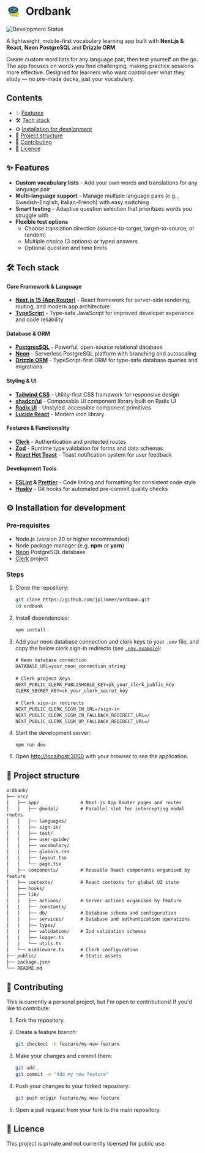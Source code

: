 # <img src="public/icon.png" alt="Logo" width="36" style="border-radius: 50%; vertical-align: top; margin-right: 8px"> Ordbank

![Development Status](https://img.shields.io/badge/Status-Development-yellow)

A lightweight, mobile-first vocabulary learning app built with **Next.js & React**, **Neon PostgreSQL** and **Drizzle ORM**.

Create custom word lists for any language pair, then test yourself on the go. The app focuses on words you find challenging, making practice sessions more effective. Designed for learners who want control over what they study — no pre-made decks, just your vocabulary.

## Contents

- ✨ [Features](#-features)
- 🛠 [Tech stack](#-tech-stack)
- ⚙️ [Installation for development](#️-installation-for-development)
- 📂 [Project structure](#-project-structure)
- 🧩 [Contributing](#-contributing)
- 📜 [Licence](#-licence)

## ✨ Features

- **Custom vocabulary lists** - Add your own words and translations for any language pair
- **Multi-language support** - Manage multiple language pairs (e.g., Swedish-English, Italian-French) with easy switching
- **Smart testing** - Adaptive question selection that prioritizes words you struggle with
- **Flexible test options**
  - Choose translation direction (source-to-target, target-to-source, or random)
  - Multiple choice (3 options) or typed answers
  - Optional question and time limits

## 🛠 Tech stack

#### Core Framework & Language

- **[Next.js 15 (App Router)](https://nextjs.org/docs)** - React framework for server-side rendering, routing, and modern app architecture
- **[TypeScript](https://www.typescriptlang.org/)** - Type-safe JavaScript for improved developer experience and code reliability

#### Database & ORM

- **[PostgresSQL](https://www.postgresql.org/)** - Powerful, open-source relational database
- **[Neon](https://neon.com/)** - Serverless PostgreSQL platform with branching and autoscaling
- **[Drizzle ORM](https://orm.drizzle.team/)** - TypeScript-first ORM for type-safe database queries and migrations

#### Styling & UI

- **[Tailwind CSS](https://tailwindcss.com/docs/styling-with-utility-classes)** - Utility-first CSS framework for responsive design
- **[shadcn/ui](https://ui.shadcn.com/docs)** - Composable UI component library built on Radix UI
- **[Radix UI](https://www.radix-ui.com/primitives/docs/overview/introduction)** - Unstyled, accessible component primitives
- **[Lucide React](https://lucide.dev/icons/)** - Modern icon library

#### Features & Functionality

- **[Clerk](https://clerk.com/)** - Authentication and protected routes
- **[Zod](https://zod.dev/)** - Runtime type validation for forms and data schemas
- **[React Hot Toast](https://react-hot-toast.com/)** - Toast notification system for user feedback

#### Development Tools

- **[ESLint](https://eslint.org/) & [Prettier](https://prettier.io/)** - Code linting and formatting for consistent code style
- **[Husky](https://typicode.github.io/husky/)** - Git hooks for automated pre-commit quality checks

## ⚙️ Installation for development

### Pre-requisites

- Node.js (version 20 or higher recommended)
- Node package manager (e.g. **npm** or **yarn**)
- [Neon](https://console.neon.tech/app/) PostgreSQL database
- [Clerk](https://dashboard.clerk.com/apps) project

### Steps

1. Clone the repository:

   ```bash
   git clone https://github.com/jplimmer/ordbank.git
   cd ordbank
   ```

2. Install dependencies:

   ```bash
   npm install
   ```

3. Add your neon database connection and clerk keys to your `.env` file, and copy the below clerk sign-in redirects (see [`.env.example`](.env.example)):

   ```properties
   # Neon database connection
   DATABASE_URL=your_neon_connection_string

   # Clerk project keys
   NEXT_PUBLIC_CLERK_PUBLISHABLE_KEY=pk_your_clerk_public_key
   CLERK_SECRET_KEY=sk_your_clerk_secret_key

   # Clerk sign-in redirects
   NEXT_PUBLIC_CLERK_SIGN_IN_URL=/sign-in
   NEXT_PUBLIC_CLERK_SIGN_IN_FALLBACK_REDIRECT_URL=/
   NEXT_PUBLIC_CLERK_SIGN_UP_FALLBACK_REDIRECT_URL=/
   ```

4. Start the development server:

   ```bash
   npm run dev
   ```

5. Open [http://localhost:3000](http://localhost:3000) with your browser to see the application.

## 📂 Project structure

```
ordbank/
├── src/
│   ├── app/               # Next.js App Router pages and routes
│   │   ├── @modal/        # Parallel slot for intercepting modal routes
│   │   ├── languages/
│   │   ├── sign-in/
│   │   ├── test/
│   │   ├── user-guide/
│   │   ├── vocabulary/
│   │   ├── globals.css
│   │   ├── layout.tsx
│   │   └── page.tsx
│   ├── components/        # Reusable React components organised by feature
│   ├── contexts/          # React contexts for global UI state
│   ├── hooks/
│   ├── lib/
│   |   ├── actions/       # Server actions organised by feature
│   |   ├── constants/
│   |   ├── db/            # Database schema and configuration
│   |   ├── services/      # Database and authentication operations
│   |   ├── types/
│   |   ├── validation/    # Zod validation schemas
│   |   ├── logger.ts
│   |   └── utils.ts
│   └── middleware.ts      # Clerk configuration
├── public/                # Static assets
├── package.json
└── README.md
```

## 🧩 Contributing

This is currently a personal project, but I'm open to contributions! If you'd like to contribute:

1. Fork the repository.

2. Create a feature branch:

   ```bash
   git checkout -b feature/my-new-feature
   ```

3. Make your changes and commit them:

   ```bash
   git add .
   git commit -m "Add my new feature"
   ```

4. Push your changes to your forked repository:

   ```bash
   git push origin feature/my-new-feature
   ```

5. Open a pull request from your fork to the main repository.

## 📜 Licence

This project is private and not currently licensed for public use.
